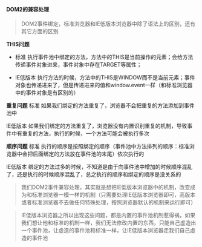 #### DOM2的兼容处理
> DOM2事件绑定，标准浏览器和IE低版本浏览器中除了语法上的区别，还有其它方面的区别

**THIS问题**

- 标准
执行事件池中绑定的方法，方法中的THIS是当前操作的元素；会给方法传递事件对象进来，事件对象中存在TARGET等属性；

- IE低版本
执行方法的时候，方法中的THIS是WINDOW而不是当前元素；事件对象也传递进来了，但是传递进来的值和window.event一样（和标准浏览器中的事件对象是有区别的）

**重复问题**
标准
如果我们绑定的方法重复了，浏览器不会把重复的方法添加到事件池中

IE低版本
如果我们绑定的方法重复了，浏览器没有内置识别重复的机制，导致事件中有重复的方法，执行的时候，一个方法可能会被执行多次

**顺序问题**
标准
执行的顺序是按照绑定的顺序（事件池中方法排列的顺序：标准浏览器中会把后面绑定的方法放在事件池的末尾）依次执行的

IE低版本
绑定的方法过多的时候，不知道是由于向事件池中增加的时候顺序混乱了，还是执行的时候顺序混乱了，总之执行的顺序和绑定的顺序是没关系的

> 我们DOM2事件兼容处理，其实就是想把IE低版本浏览器中的机制，改变成为和标准浏览器一模一样的机制（只需要处理IE低版本浏览器即可，高版本或者标准浏览器不去做任何特殊处理，按照浏览器默认的机制来运行即可）

> IE低版本浏览器之所以出现这些问题，都是内置的事件池机制惹得祸，如果我们想让他和标准的机制一样，我们无法修改内置的东西，只能自己虚造出一个事件池，让虚造的事件池和标准一样，让IE低版本浏览器走我们自己虚造的事件池
